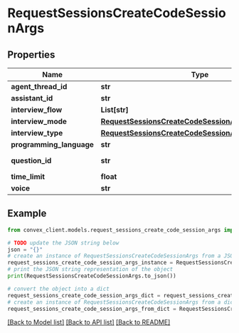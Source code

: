 # RequestSessionsCreateCodeSessionArgs


## Properties

Name | Type | Description | Notes
------------ | ------------- | ------------- | -------------
**agent_thread_id** | **str** |  | 
**assistant_id** | **str** |  | 
**interview_flow** | **List[str]** |  | 
**interview_mode** | [**RequestSessionsCreateCodeSessionArgsInterviewMode**](RequestSessionsCreateCodeSessionArgsInterviewMode.md) |  | 
**interview_type** | [**RequestSessionsCreateCodeSessionArgsInterviewType**](RequestSessionsCreateCodeSessionArgsInterviewType.md) |  | 
**programming_language** | **str** |  | 
**question_id** | **str** | ID from table \&quot;questions\&quot; | 
**time_limit** | **float** |  | 
**voice** | **str** |  | 

## Example

```python
from convex_client.models.request_sessions_create_code_session_args import RequestSessionsCreateCodeSessionArgs

# TODO update the JSON string below
json = "{}"
# create an instance of RequestSessionsCreateCodeSessionArgs from a JSON string
request_sessions_create_code_session_args_instance = RequestSessionsCreateCodeSessionArgs.from_json(json)
# print the JSON string representation of the object
print(RequestSessionsCreateCodeSessionArgs.to_json())

# convert the object into a dict
request_sessions_create_code_session_args_dict = request_sessions_create_code_session_args_instance.to_dict()
# create an instance of RequestSessionsCreateCodeSessionArgs from a dict
request_sessions_create_code_session_args_from_dict = RequestSessionsCreateCodeSessionArgs.from_dict(request_sessions_create_code_session_args_dict)
```
[[Back to Model list]](../README.md#documentation-for-models) [[Back to API list]](../README.md#documentation-for-api-endpoints) [[Back to README]](../README.md)


